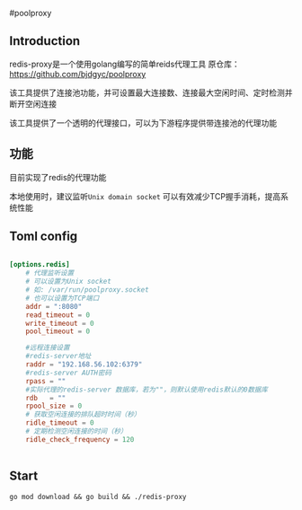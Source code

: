 #poolproxy

## Introduction
redis-proxy是一个使用golang编写的简单reids代理工具
原仓库：https://github.com/bjdgyc/poolproxy

该工具提供了连接池功能，并可设置最大连接数、连接最大空闲时间、定时检测并断开空闲连接

该工具提供了一个透明的代理接口，可以为下游程序提供带连接池的代理功能

## 功能
目前实现了redis的代理功能

本地使用时，建议监听`Unix domain socket`
可以有效减少TCP握手消耗，提高系统性能

## Toml config

``` toml

[options.redis]
    # 代理监听设置
    # 可以设置为Unix socket
    # 如: /var/run/poolproxy.socket
    # 也可以设置为TCP端口
    addr = ":8080"
    read_timeout = 0
    write_timeout = 0
    pool_timeout = 0

    #远程连接设置
    #redis-server地址
    raddr = "192.168.56.102:6379"
    #redis-server AUTH密码
    rpass = ""
    #实际代理的redis-server 数据库，若为""，则默认使用redis默认的0数据库
    rdb   = ""
    rpool_size = 0
    # 获取空闲连接的排队超时时间（秒）
    ridle_timeout = 0
    # 定期检测空闲连接的时间（秒）
    ridle_check_frequency = 120
    
```

## Start

`go mod download && go build && ./redis-proxy`
